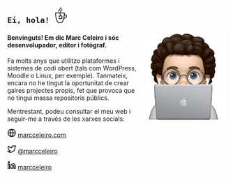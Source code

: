 ## `Ei, hola!` <img src="https://github.com/MarcCeleiro/MarcCeleiro/blob/master/assets/cup.gif?raw=true" alt="Cafè" width="36" height="36"/>

<img align="right" height="200px" width="200px" alt="Marc Celeiro" src="https://github.com/MarcCeleiro/MarcCeleiro/blob/master/assets/marc.png?raw=true"/>

#### Benvinguts! Em dic Marc Celeiro i sóc desenvolupador, editor i fotògraf.

Fa molts anys que utilitzo plataformes i sistemes de codi obert (tals com WordPress, Moodle o Linux, per exemple). Tanmateix, encara no he tingut la oportunitat de crear gaires projectes propis, fet que provoca que no tingui massa repositoris públics.

Mentrestant, podeu consultar el meu web i seguir-me a través de les xarxes socials:

<div align="left">

<img src="https://github.com/MarcCeleiro/MarcCeleiro/blob/master/assets/globe.png?raw=true" alt="Pàgina web" width="20" height="20"/> [marcceleiro.com](https://marcceleiro.com)

<img src="https://github.com/MarcCeleiro/MarcCeleiro/blob/master/assets/twitter.png?raw=true" alt="Twitter" width="20" height="20"/> [@marcceleiro](https://twitter.com/marcceleiro/)

<img src="https://github.com/MarcCeleiro/MarcCeleiro/blob/master/assets/linkedin.png?raw=true" alt="LinkedIn" width="20" height="20"/> [marcceleiro](https://www.linkedin.com/in/marcceleiro/)

</div>

